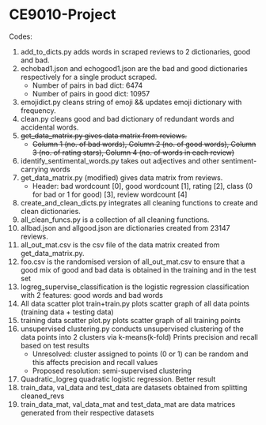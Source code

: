 # CE9010-Project
Codes:
1) add_to_dicts.py adds words in scraped reviews to 2 dictionaries, good and bad.
2) echobad1.json and echogood1.json are the bad and good dictionaries respectively for a single product scraped.
     - Number of pairs in bad dict: 6474
     - Number of pairs in good dict: 10957
3) emojidict.py cleans string of emoji && updates emoji dictionary with frequency.
4) clean.py cleans good and bad dictionary of redundant words and accidental words.
5) ~~get_data_matrix.py gives data matrix from reviews.~~
   * ~~Column 1 (no. of bad words), Column 2 (no. of good words), Column 3 (no. of rating stars), Column 4 (no. of words in each review)~~
6) identify_sentimental_words.py takes out adjectives and other sentiment-carrying words
7) get_data_matrix.py (modified) gives data matrix from reviews.
   * Header: bad wordcount [0], good wordcount [1], rating [2], class (0 for bad or 1 for good) [3], review wordcount [4]
8) create_and_clean_dicts.py integrates all cleaning functions to create and clean dictionaries.
9) all_clean_funcs.py is a collection of all cleaning functions.
10) allbad.json and allgood.json are dictionaries created from 23147 reviews.
11) all_out_mat.csv is the csv file of the data matrix created from get_data_matrix.py.
12) foo.csv is the randomised version of all_out_mat.csv to ensure that a good mix of good and bad data is obtained in the training and in     the test set
13) logreg_supervise_classification is the logistic regression classification with 2 features: good words and bad words
14) All data scatter plot train+train.py plots scatter graph of all data points (training data + testing data)
15) training data scatter plot.py plots scatter graph of all training points
16) unsupervised clustering.py conducts unsupervised clustering of the data points into 2 clusters via k-means(k-fold) Prints precision and     recall based on test results
     * Unresolved: cluster assigned to points (0 or 1) can be random and this affects precision and recall values
     * Proposed resolution: semi-supervised clustering
17) Quadratic_logreg quadratic logistic regression. Better result
18) train_data, val_data and test_data are datasets obtained from splitting cleaned_revs
19) train_data_mat, val_data_mat and test_data_mat are data matrices generated from their respective datasets
